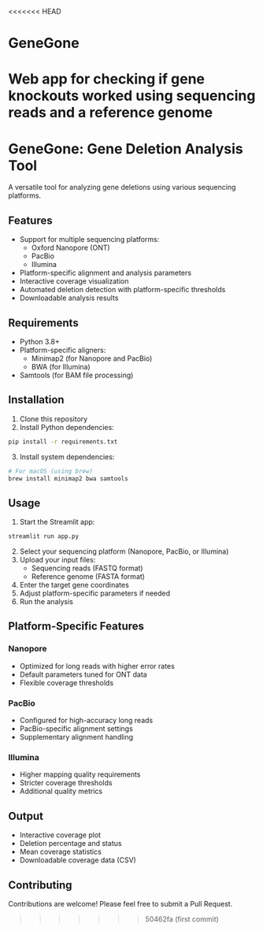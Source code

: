 <<<<<<< HEAD
# GeneGone
Web app for checking if gene knockouts worked using sequencing reads and a reference genome
=======
# GeneGone: Gene Deletion Analysis Tool

A versatile tool for analyzing gene deletions using various sequencing platforms.

## Features
- Support for multiple sequencing platforms:
  - Oxford Nanopore (ONT)
  - PacBio
  - Illumina
- Platform-specific alignment and analysis parameters
- Interactive coverage visualization
- Automated deletion detection with platform-specific thresholds
- Downloadable analysis results

## Requirements
- Python 3.8+
- Platform-specific aligners:
  - Minimap2 (for Nanopore and PacBio)
  - BWA (for Illumina)
- Samtools (for BAM file processing)

## Installation
1. Clone this repository
2. Install Python dependencies:
```bash
pip install -r requirements.txt
```
3. Install system dependencies:
```bash
# For macOS (using brew)
brew install minimap2 bwa samtools
```

## Usage
1. Start the Streamlit app:
```bash
streamlit run app.py
```
2. Select your sequencing platform (Nanopore, PacBio, or Illumina)
3. Upload your input files:
   - Sequencing reads (FASTQ format)
   - Reference genome (FASTA format)
4. Enter the target gene coordinates
5. Adjust platform-specific parameters if needed
6. Run the analysis

## Platform-Specific Features

### Nanopore
- Optimized for long reads with higher error rates
- Default parameters tuned for ONT data
- Flexible coverage thresholds

### PacBio
- Configured for high-accuracy long reads
- PacBio-specific alignment settings
- Supplementary alignment handling

### Illumina
- Higher mapping quality requirements
- Stricter coverage thresholds
- Additional quality metrics

## Output
- Interactive coverage plot
- Deletion percentage and status
- Mean coverage statistics
- Downloadable coverage data (CSV)

## Contributing
Contributions are welcome! Please feel free to submit a Pull Request.
>>>>>>> 50462fa (first commit)
